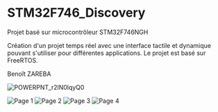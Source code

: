 # STM32F746_Discovery
Projet basé sur microcontrôleur STM32F746NGH

Création d'un projet temps réel avec une interface tactile et dynamique pouvant s'utiliser pour différentes applications.
Le projet est basé sur FreeRTOS.

Benoît ZAREBA

![POWERPNT_r2lN0lqyQ0](https://user-images.githubusercontent.com/74196980/120498858-da165a80-c3bf-11eb-9320-1c4cfe44f881.png)

![Page 1](https://user-images.githubusercontent.com/74196980/177157465-a16e118f-d720-48de-b3e6-39380b9ba14f.jpg)
![Page 2](https://user-images.githubusercontent.com/74196980/177157523-45dc2741-6080-465a-9a24-eff0f2f42f07.gif)
![Page 3](https://user-images.githubusercontent.com/74196980/177157646-80114c4d-11a8-4df6-a1bf-bb5c59492873.gif)
![Page 4](https://user-images.githubusercontent.com/74196980/177157723-cdb18125-43ed-42da-8c45-e713c6934d5c.gif)
